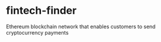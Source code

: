 # fintech-finder
Ethereum blockchain network that enables customers to send cryptocurrency payments 
